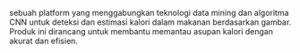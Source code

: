 sebuah platform yang menggabungkan teknologi data mining dan algoritma CNN untuk deteksi dan estimasi kalori dalam makanan berdasarkan gambar. Produk ini dirancang untuk membantu memantau asupan kalori dengan akurat dan efisien.
